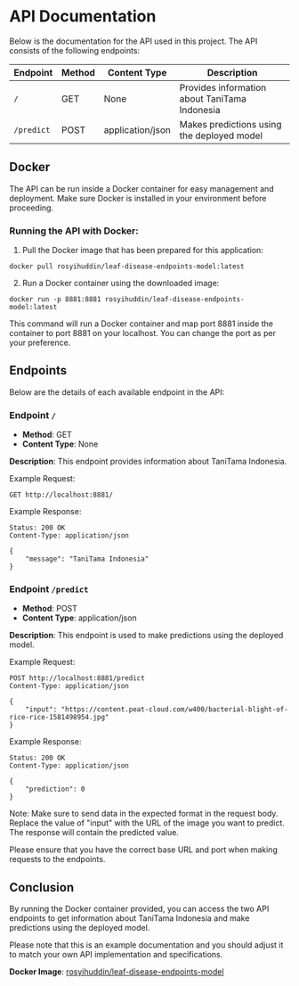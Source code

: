 # API Documentation

Below is the documentation for the API used in this project. The API consists of the following endpoints:

| Endpoint   | Method | Content Type     | Description                                   |
| ---------- | ------ | ---------------- | --------------------------------------------- |
| `/`        | GET    | None             | Provides information about TaniTama Indonesia |
| `/predict` | POST   | application/json | Makes predictions using the deployed model    |

## Docker

The API can be run inside a Docker container for easy management and deployment. Make sure Docker is installed in your environment before proceeding.

### Running the API with Docker:

1. Pull the Docker image that has been prepared for this application:

```
docker pull rosyihuddin/leaf-disease-endpoints-model:latest
```

2. Run a Docker container using the downloaded image:

```
docker run -p 8881:8881 rosyihuddin/leaf-disease-endpoints-model:latest
```

This command will run a Docker container and map port 8881 inside the container to port 8881 on your localhost. You can change the port as per your preference.

## Endpoints

Below are the details of each available endpoint in the API:

### Endpoint `/`

- **Method**: GET
- **Content Type**: None

**Description**: This endpoint provides information about TaniTama Indonesia.

Example Request:

```
GET http://localhost:8881/
```

Example Response:

```
Status: 200 OK
Content-Type: application/json

{
    "message": "TaniTama Indonesia"
}
```

### Endpoint `/predict`

- **Method**: POST
- **Content Type**: application/json

**Description**: This endpoint is used to make predictions using the deployed model.

Example Request:

```
POST http://localhost:8881/predict
Content-Type: application/json

{
    "input": "https://content.peat-cloud.com/w400/bacterial-blight-of-rice-rice-1581498954.jpg"
}
```

Example Response:

```
Status: 200 OK
Content-Type: application/json

{
    "prediction": 0
}
```

Note: Make sure to send data in the expected format in the request body. Replace the value of "input" with the URL of the image you want to predict. The response will contain the predicted value.

Please ensure that you have the correct base URL and port when making requests to the endpoints.

## Conclusion

By running the Docker container provided, you can access the two API endpoints to get information about TaniTama Indonesia and make predictions using the deployed model.

Please note that this is an example documentation and you should adjust it to match your own API implementation and specifications.

**Docker Image**: [rosyihuddin/leaf-disease-endpoints-model](https://hub.docker.com/r/rosyihuddin/leaf-disease-endpoints-model)
